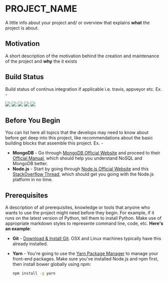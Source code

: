 # PROJECT_NAME

A little info about your project and/ or overview that explains **what** the project is about.

## Motivation 

A short description of the motivation behind the creation and maintenance of the project and **why** the it exists

## Build Status
Build status of continus integration if applicable i.e. travis, appveyor etc. Ex. - 

![](https://img.shields.io/badge/Badges-if%20applicable-success)
![](https://img.shields.io/badge/Badges-if%20applicable-critical)
![](https://img.shields.io/badge/Tests-passing-32C955?logo=github&style=flat)
![](https://img.shields.io/badge/Gem-v0.0.1-success?logo=rubygems&style=flat)
![](https://img.shields.io/badge/My%20lib%20name-v0.0.1-success?logo=npm&style=flat)

## Before You Begin

You can list here all topics that the develops may need to know about before get deep into this project, like recommendations about the basic building blocks that assemble this project. Ex. - 

- **MongoDB** - Go through [MongoDB Official Website](http://mongodb.org/) and proceed to their [Official Manual](http://docs.mongodb.org/manual/), which should help you understand NoSQL and MongoDB better.
- **Node.js** - Start by going through [Node.js Official Website](http://nodejs.org/) and this [StackOverflow Thread](http://stackoverflow.com/questions/2353818/how-do-i-get-started-with-node-js), which should get you going with the Node.js platform in no time.

## Prerequisites

A description of all prerequisites, knowledge or tools that anyone who wants to use the project might need before they begin. For example, if it runs on the latest version of Python, tell them to install Python. Make use of appropriate markdown styles to represente command line, code, etc. **Here's an example**:

- **Git** - [Download & Install Git](https://git-scm.com/downloads). OSX and Linux machines typically have this already installed.

- **Yarn** - You're going to use the [Yarn Package Manager](https://yarnpkg.com/) to manage your front-end packages. Make sure you've installed Node.js and npm first, then install bower globally using npm:

    ```bash
    npm install -g yarn
    ```